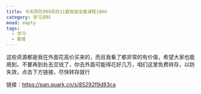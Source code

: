 ```yaml
---
title: 今天刚花999买的11套瑜伽全套课程106G
category: 学习资料
mood: empty
tags:
  - 学习
  - 教育
---
```





这些资源都是我在外面花高价买来的，而且我看了都非常的有价值，希望大家也能用到，不要再到处去交钱了，你去外面可能得花好几万，咱们这里免费转存，以防失效，点击下方链接，尽快转存就行

链接：https://pan.quark.cn/s/85292f9d83ca








